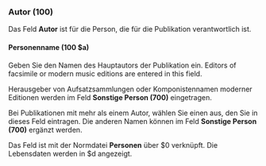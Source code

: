 ### Autor (100)

Das Feld **Autor** ist für die Person, die für die Publikation verantwortlich ist.

#### Personenname (100 $a)

Geben Sie den Namen des Hauptautors der Publikation ein. Editors of facsimile or modern music editions are entered in this field.

Herausgeber von Aufsatzsammlungen oder Komponistennamen moderner Editionen werden im Feld **Sonstige Person (700)** eingetragen.

Bei Publikationen mit mehr als einem Autor, wählen Sie einen aus, den Sie in dieses Feld eintragen. Die anderen Namen können im Feld **Sonstige Person (700)** ergänzt werden.

Das Feld ist mit der Normdatei **Personen** über $0 verknüpft. Die Lebensdaten werden in $d angezeigt.
